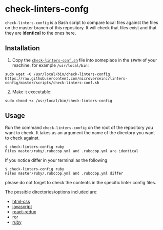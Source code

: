 # check-linters-confg

`check-linters-config` is a Bash script to compare local files against the files on the master branch of this repository. It will check that files exist and that they are **identical** to the ones here.

## Installation

1. Copy the [`check-linters-conf.sh`](check-linters-conf.sh) file into someplace in the `$PATH` of your machine, for example `/usr/local/bin`:

```
sudo wget -O /usr/local/bin/check-linters-config https://raw.githubusercontent.com/microverseinc/linters-config/master/scripts/check-linters-conf.sh
```

2. Make it executable:

```
sudo chmod +x /usr/local/bin/check-linters-config
```

## Usage

Run the command `check-linters-config` on the root of the repository you want to check. It takes as an argument the name of the directory you want to check against.

```
$ check-linters-config ruby
Files master/ruby/.rubocop.yml and .rubocop.yml are identical
```

If you notice differ in your terminal as the following 


```
$ check-linters-config ruby
Files master/ruby/.rubocop.yml and .rubocop.yml differ
```
please do not forget to check the contents in the specific linter config files.

The possible directories/options included are:

- [html-css](https://github.com/microverseinc/linters-config/tree/master/html-css)
- [javascript](https://github.com/microverseinc/linters-config/tree/master/javascript)
- [react-redux](https://github.com/microverseinc/linters-config/tree/master/react-redux)
- [ror](https://github.com/microverseinc/linters-config/tree/master/ror)
- [ruby](https://github.com/microverseinc/linters-config/tree/master/ruby)
